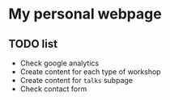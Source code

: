 # My personal webpage

## TODO list

* Check google analytics
* Create content for each type of workshop
* Create content for `talks` subpage
* Check contact form
